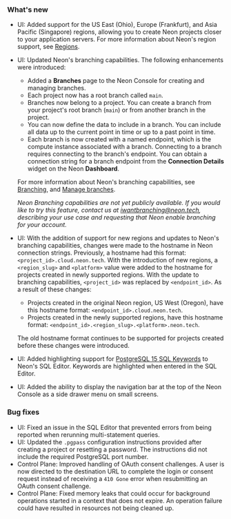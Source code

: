 ### What's new

- UI: Added support for the US East (Ohio), Europe (Frankfurt), and Asia Pacific (Singapore) regions, allowing you to create Neon projects closer to your application servers. For more information about Neon's region support, see [Regions](/docs/conceptual-guides/regions/).
- UI: Updated Neon's branching capabilities. The following enhancements were introduced:
  - Added a **Branches** page to the Neon Console for creating and managing branches.
  - Each project now has a root branch called `main`.
  - Branches now belong to a project. You can create a branch from your project's root branch (`main`) or from another branch in the project.
  - You can now define the data to include in a branch. You can include all data up to the current point in time or up to a past point in time.
  - Each branch is now created with a named endpoint, which is the compute instance associated with a branch. Connecting to a branch requires connecting to the branch's endpoint. You can obtain a connection string for a branch endpoint from the **Connection Details** widget on the Neon **Dashboard**.

  For more information about Neon's branching capabilities, see [Branching](/docs/introduction/branching), and [Manage branches](/docs/manage/branches).

  _Neon Branching capabilities are not yet publicly available. If you would like to try this feature, contact us at  [iwantbranching@neon.tech](mailto:iwantbranching@neon.tech), describing your use case and requesting that Neon enable branching for your account._

- UI: With the addition of support for new regions and updates to Neon's branching capabilities, changes were made to the hostname in Neon connection strings. Previously, a hostname had this format: `<project_id>.cloud.neon.tech`. With the introduction of new regions, a `<region_slug>` and `<platform>` value were added to the hostname for projects created in newly supported regions. With the update to branching capabilities, `<project_id>` was replaced by `<endpoint_id>`. As a result of these changes:
  - Projects created in the original Neon region, US West (Oregon), have this hostname format: `<endpoint_id>.cloud.neon.tech`.
  - Projects created in the newly supported regions, have this hostname format: `<endpoint_id>.<region_slug>.<platform>.neon.tech`.

  The old hostname format continues to be supported for projects created before these changes were introduced.
- UI: Added highlighting support for [PostgreSQL 15 SQL Keywords](https://www.postgresql.org/docs/15/sql-keywords-appendix.html) to Neon's SQL Editor. Keywords are highlighted when entered in the SQL Editor.
- UI: Added the ability to display the navigation bar at the top of the Neon Console as a side drawer menu on small screens.

### Bug fixes

- UI: Fixed an issue in the SQL Editor that prevented errors from being reported when rerunning multi-statement queries.
- UI: Updated the `.pgpass` configuration instructions provided after creating a project or resetting a password. The instructions did not include the required PostgreSQL port number.
- Control Plane: Improved handling of OAuth consent challenges. A user is now directed to the destination URL to complete the login or consent request instead of receiving a `410 Gone` error when resubmitting an OAuth consent challenge.
- Control Plane: Fixed memory leaks that could occur for background operations started in a context that does not expire. An operation failure could have resulted in resources not being cleaned up.
